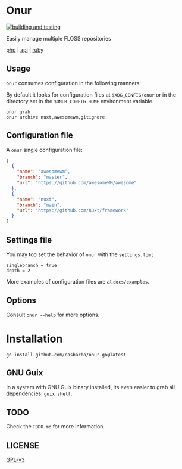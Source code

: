 <!--
Onur is free software: you can redistribute it and/or modify
it under the terms of the GNU General Public License as published by
the Free Software Foundation, either version 3 of the License, or
(at your option) any later version.

Onur is distributed in the hope that it will be useful,
but WITHOUT ANY WARRANTY; without even the implied warranty of
MERCHANTABILITY or FITNESS FOR A PARTICULAR PURPOSE.  See the
GNU General Public License for more details.

You should have received a copy of the GNU General Public License
along with Onur. If not, see <https://www.gnu.org/licenses/>.
-->

# Onur

[![building and testing](https://github.com/easbarba/onur_go/workflows/ci/badge.svg)](https://github.com/easbarba/onur_go/actions)

Easily manage multiple FLOSS repositories

[php](https://github.com/easbarba/onur_php) | [api](https://github.com/easbarba/onur_api) | [ruby](https://github.com/easbarba/onur_rb)

## Usage

`onur` consumes configuration in the following manners:

By default it looks for configuration files at `$XDG_CONFIG/onur` or in the
directory set in the `$ONUR_CONFIG_HOME` environment variable.

```shell
onur grab
onur archive nuxt,awesomewm,gitignore
```

<!-- Of course, a `JSON` configuration file can provide projects; -->

<!-- ```shell -->
<!-- onur grab --json ~/Downloads/misc.json -->
<!-- ``` -->

<!-- or it consumes even a REST API `JSON` resource providing all the projects. -->

<!-- ```shell -->
<!-- onur grab --api localhost:5000/configs -->
<!-- ``` -->

<!-- PS: an API example is at: https://github.com/easbarba/onur_api. -->

## Configuration file

A `onur` single configuration file:

```json
[
  {
    "name": "awesomewm",
    "branch": "master",
    "url": "https://github.com/awesomeWM/awesome"
  },
  {
    "name": "nuxt",
    "branch": "main",
    "url": "https://github.com/nuxt/framework"
  }
]
```

## Settings file

You may too set the behavior of `onur` with the `settings.toml`

```
singlebranch = true
depth = 2
```

More examples of configuration files are at `docs/examples`.

## Options

Consult `onur --help` for more options.

# Installation

`go install github.com/easbarba/onur-go@latest`

## GNU Guix

In a system with GNU Guix binary installed, its even easier to grab all
dependencies: `guix shell`.

## TODO

Check the `TODO.md` for more information.

## LICENSE

[GPL-v3](https://www.gnu.org/licenses/gpl-3.0.en.html)
